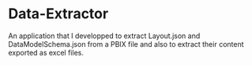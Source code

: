 # Data-Extractor
An application that I developped to extract Layout.json and DataModelSchema.json from a PBIX file and also to extract their content exported as excel files.
